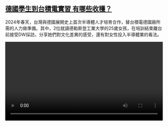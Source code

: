 <!--1724572023000-->
[德國學生到台積電實習 有哪些收穫？](https://www.dw.com/zh/%E5%BE%B7%E5%9C%8B%E5%AD%B8%E7%94%9F%E5%88%B0%E5%8F%B0%E7%A9%8D%E9%9B%BB%E5%AF%A6%E7%BF%92%20%E6%9C%89%E5%93%AA%E4%BA%9B%E6%94%B6%E7%A9%AB%EF%BC%9F/a-70011862)
------

<p>2024年春天，台灣與德國展開史上首次半導體人才培育合作，替台積電德國廠所需的人力做準備。其中，2位就讀德勒斯登工業大學的25歲女孩，在培訓結束離台前接受DW採訪，分享她們對文化差異的感受，還有對女性投入半導體業的看法。</small></p><video src="https://tvdownloaddw-a.akamaihd.net/Events/mp4/vdt_zh/2024/dwvgchi240822_0820tsmc_01icw_AVC_1280x720.mp4" controls style="width:100%"></video>
